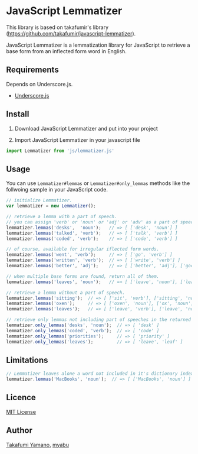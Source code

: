 JavaScript Lemmatizer
====

This library is based on takafumir's library (https://github.com/takafumir/javascript-lemmatizer).

JavaScript Lemmatizer is a lemmatization library for JavaScript to retrieve a base form from an inflected form word in English. 

## Requirements

Depends on Underscore.js.

- [Underscore.js](http://underscorejs.org/)

## Install

1. Download JavaScript Lemmatizer and put into your project

2. Import  JavaScript Lemmatizer in your javascript file

```javascript
import Lemmatizer from 'js/lemmatizer.js'
```



## Usage

You can use `Lemmatizer#lemmas` or `Lemmatizer#only_lemmas` methods like the follwoing sample in your JavaScript code.

```javascript
// initialize Lemmatizer.
var lemmatizer = new Lemmatizer();

// retrieve a lemma with a part of speech.
// you can assign 'verb' or 'noun' or 'adj' or 'adv' as a part of speech.
lemmatizer.lemmas('desks',  'noun');   // => [ ['desk', 'noun'] ]
lemmatizer.lemmas('talked', 'verb');   // => [ ['talk', 'verb'] ]
lemmatizer.lemmas('coded', 'verb');    // => [ ['code', 'verb'] ]

// of course, available for irregular iflected form words.
lemmatizer.lemmas('went', 'verb');     // => [ ['go', 'verb'] ]
lemmatizer.lemmas('written', 'verb');  // => [ ['write', 'verb'] ]
lemmatizer.lemmas('better', 'adj');    // => [ ['better', 'adj'], ['good', 'adj'] ]

// when multiple base forms are found, return all of them.
lemmatizer.lemmas('leaves', 'noun');   // => [ ['leave', 'noun'], ['leaf', 'noun'] ]

// retrieve a lemma without a part of speech.
lemmatizer.lemmas('sitting');  // => [ ['sit', 'verb'], ['sitting', 'noun'], ['sitting', 'adj'] ]
lemmatizer.lemmas('oxen');     // => [ ['oxen', 'noun'], ['ox', 'noun'] ]
lemmatizer.lemmas('leaves');   // => [ ['leave', 'verb'], ['leave', 'noun'], ['leaf', 'noun'] ]

// retrieve only lemmas not including part of speeches in the returned value.
lemmatizer.only_lemmas('desks', 'noun');  // => [ 'desk' ]
lemmatizer.only_lemmas('coded', 'verb');  // => [ 'code' ]
lemmatizer.only_lemmas('priorities');     // => [ 'priority' ]
lemmatizer.only_lemmas('leaves');         // => [ 'leave', 'leaf' ]
```

## Limitations
```javascript
// Lemmatizer leaves alone a word not included in it's dictionary index.
lemmatizer.lemmas('MacBooks', 'noun');  // => [ ['MacBooks', 'noun'] ]
```

## Licence

[MIT License](https://github.com/myabu-dev/javascript-lemmatizer/blob/master/LICENSE)

## Author

[Takafumi Yamano](https://github.com/takafumir), [myabu](https://github.com/myabu-dev)

